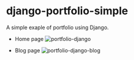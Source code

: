 # django-portfolio-simple

A simple exaple of portfolio using Django.

- Home page
![portfolio-django](https://user-images.githubusercontent.com/118226815/230721830-925ea927-82cf-4fae-bb0e-e05d3f6adfc9.png)

- Blog page
![portfolio-django-blog](https://user-images.githubusercontent.com/118226815/230721907-0bbc193d-a897-465e-9708-cd2da18417fe.png)
